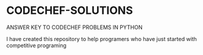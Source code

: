 # CODECHEF-SOLUTIONS
ANSWER KEY TO CODECHEF PROBLEMS IN PYTHON

I have created this repository to help programers who have just started with competitive programing 
